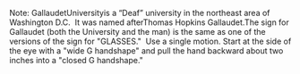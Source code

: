 Note:  GallaudetUniversityis a “Deaf” university in the northeast area of Washington D.C.  
It was named afterThomas Hopkins Gallaudet.The sign for Gallaudet (both the University and the man) is the same as one 
of the versions of the sign for
"GLASSES."  Use a single motion. Start at the side of the eye 
with a "wide G handshape" and pull the hand backward about two inches into a 
"closed G handshape."
